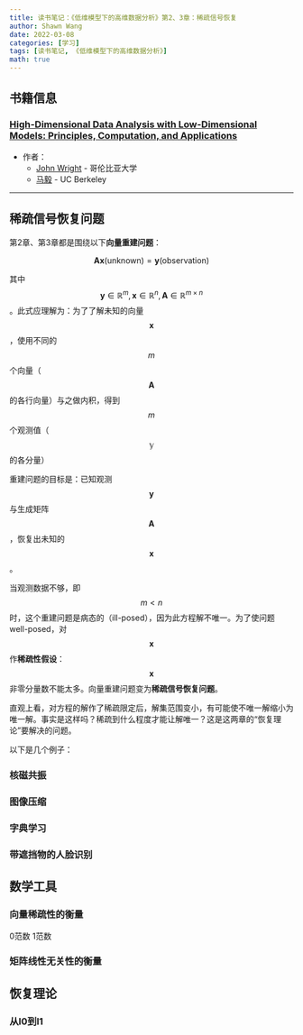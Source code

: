 ```yaml
---
title: 读书笔记：《低维模型下的高维数据分析》第2、3章：稀疏信号恢复
author: Shawn Wang
date: 2022-03-08
categories: [学习]
tags: [读书笔记, 《低维模型下的高维数据分析》]
math: true
---
```



## 书籍信息 



### [High-Dimensional Data Analysis with Low-Dimensional Models: Principles, Computation, and Applications](https://book-wright-ma.github.io)

- 作者：
    - [John Wright](http://www.columbia.edu/~jw2966/) - 哥伦比亚大学
    - [马毅](https://people.eecs.berkeley.edu/~yima/) - UC Berkeley


------------------------------

## 稀疏信号恢复问题

第2章、第3章都是围绕以下**向量重建问题**：

$$ \mathbf{A} \mathbf{x} \text{(unknown)} = \mathbf{y} \text{(observation)} $$

其中 $$\mathbf{y} \in \mathbb{R}^m, \mathbf{x} \in \mathbb{R}^n, \mathbf{A} \in \mathbb{R}^{m\times n}$$。此式应理解为：为了了解未知的向量 $$\mathbf{x}$$，使用不同的 $$m$$ 个向量（$$\mathbf{A}$$ 的各行向量）与之做内积，得到 $$m$$ 个观测值（$$\mathbb{y}$$ 的各分量）

重建问题的目标是：已知观测 $$\mathbf{y}$$ 与生成矩阵 $$\mathbf{A}$$，恢复出未知的 $$\mathbf{x}$$。

当观测数据不够，即 $$m < n$$ 时，这个重建问题是病态的（ill-posed），因为此方程解不唯一。为了使问题 well-posed，对 $$\mathbf{x}$$ 作**稀疏性假设**：$$\mathbf{x}$$ 非零分量数不能太多。向量重建问题变为**稀疏信号恢复问题**。

直观上看，对方程的解作了稀疏限定后，解集范围变小，有可能使不唯一解缩小为唯一解。事实是这样吗？稀疏到什么程度才能让解唯一？这是这两章的“恢复理论”要解决的问题。



以下是几个例子：

### 核磁共振

### 图像压缩

### 字典学习

### 带遮挡物的人脸识别

## 数学工具

### 向量稀疏性的衡量

0范数 1范数


### 矩阵线性无关性的衡量


## 恢复理论

### 从l0到l1


### 
